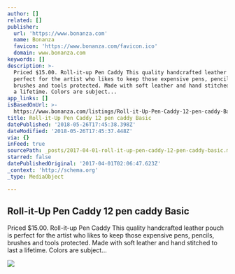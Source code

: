 ```yaml
---
author: []
related: []
publisher:
  url: 'https://www.bonanza.com'
  name: Bonanza
  favicon: 'https://www.bonanza.com/favicon.ico'
  domain: www.bonanza.com
keywords: []
description: >-
  Priced $15.00. Roll-it-up Pen Caddy This quality handcrafted leather pouch is
  perfect for the artist who likes to keep those expensive pens, pencils,
  brushes and tools protected. Made with soft leather and hand stitched to last
  a lifetime. Colors are subject...
app_links: []
isBasedOnUrl: >-
  https://www.bonanza.com/listings/Roll-it-Up-Pen-Caddy-12-pen-caddy-Basic/294809788
title: Roll-it-Up Pen Caddy 12 pen caddy Basic
datePublished: '2018-05-26T17:45:38.398Z'
dateModified: '2018-05-26T17:45:37.448Z'
via: {}
inFeed: true
sourcePath: _posts/2017-04-01-roll-it-up-pen-caddy-12-pen-caddy-basic.md
starred: false
datePublishedOriginal: '2017-04-01T02:06:47.623Z'
_context: 'http://schema.org'
_type: MediaObject

---
```

<article style=""><h1>Roll-it-Up Pen Caddy 12 pen caddy Basic</h1><p>Priced $15.00. Roll-it-up Pen Caddy This quality handcrafted leather pouch is perfect for the artist who likes to keep those expensive pens, pencils, brushes and tools protected. Made with soft leather and hand stitched to last a lifetime. Colors are subject...</p><img src="https://images.bonanzastatic.com/afu/images/2501/4383/35/12pk1.2.jpg" /></article>